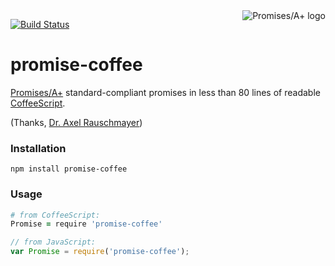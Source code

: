 <a href="https://promisesaplus.com/">
  <img src="https://promisesaplus.com/assets/logo-small.png"
       alt="Promises/A+ logo"
       title="Promises/A+ 1.1 compliant"
       align="right" />
</a>

[![Build Status](https://travis-ci.org/diogocampos/promise-coffee.svg?branch=master)](https://travis-ci.org/diogocampos/promise-coffee)

# promise-coffee

[Promises/A+][aplus] standard-compliant promises in less than 80 lines of
readable [CoffeeScript][coffee].

(Thanks, [Dr. Axel Rauschmayer][dr-axel])

[aplus]: https://promisesaplus.com
[coffee]: http://coffeescript.org
[dr-axel]: http://www.2ality.com/2014/10/es6-promises-api.html

### Installation

```
npm install promise-coffee
```

### Usage

```coffeescript
# from CoffeeScript:
Promise = require 'promise-coffee'
```

```javascript
// from JavaScript:
var Promise = require('promise-coffee');
```
